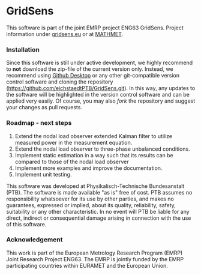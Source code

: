 # GridSens

This software is part of the joint EMRP project ENG63 GridSens. Project information under [gridsens.eu](http://gridsens.eu) or at [MATHMET](http://mathmet.org/projects/ENG63).

### Installation
Since this software is still under active development, we highly recommend to **not** download the zip-file of the current version only. Instead, we recommend using [Github Desktop](https://desktop.github.com) or any other git-compatible version control software and cloning the repository (https://github.com/eichstaedtPTB/GridSens.git). In this way, any updates to the software will be highlighted in the version control software and can be applied very easily. Of course, you may also *fork* the repository and suggest your changes as pull requests.

### Roadmap - next steps

1. Extend the nodal load observer extended Kalman filter to utilize measured power in the measurement equation.
2. Extend the nodal load observer to three-phase unbalanced conditions.
3. Implement static estimation in a way such that its results can be compared to those of the nodal load observer
4. Implement more examples and improve the documentation.
5. Implement unit testing.

This software was developed at Physikalisch-Technische Bundesanstalt (PTB). 
The software is made available "as is" free of cost. PTB assumes no responsibility whatsoever for its use by other parties, 
and makes no guarantees, expressed or implied, about its quality, reliability, safety, suitability or any other characteristic. 
In no event will PTB be liable for any direct, indirect or consequential damage arising in connection with the use of this software.

### Acknowledgement
This work is part of the European Metrology Research Program (EMRP) Joint Research Project ENG63. The EMRP is jointly funded by the EMRP participating countries within EURAMET and the European Union.

